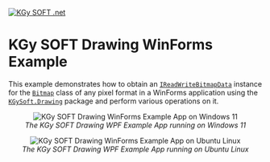 ﻿[![KGy SOFT .net](https://user-images.githubusercontent.com/27336165/124292367-c93f3d00-db55-11eb-8003-6d943ee7d7fa.png)](https://kgysoft.net)

# KGy SOFT Drawing WinForms Example

This example demonstrates how to obtain an [`IReadWriteBitmapData`](https://docs.kgysoft.net/drawing/html/T_KGySoft_Drawing_Imaging_IReadWriteBitmapData.htm) instance for the [`Bitmap`](https://learn.microsoft.com/en-us/dotnet/api/system.drawing.bitmap) class of any pixel format in a WinForms application using the [`KGySoft.Drawing`](https://www.nuget.org/packages/KGySoft.Drawing) package and perform various operations on it.

<p align="center">
  <img alt="KGy SOFT Drawing WinForms Example App on Windows 11" src="https://github.com/koszeggy/KGySoft.Drawing/assets/27336165/144e9407-958f-4b0e-b255-77fa81959791"/>
  <br/><em>The KGy SOFT Drawing WPF Example App running on Windows 11</em>
</p>

<p align="center">
  <img alt="KGy SOFT Drawing WinForms Example App on Ubuntu Linux" src="https://github.com/koszeggy/KGySoft.Drawing/assets/27336165/42aa0da3-658d-4b29-bee2-bad4891de5b3"/>
  <br/><em>The KGy SOFT Drawing WPF Example App running on Ubuntu Linux</em>
</p>
